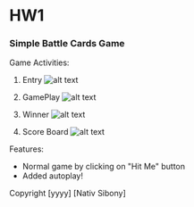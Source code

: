 # HW1
 
### Simple Battle Cards Game
 
Game Activities:

1. Entry
![alt text](https://imgur.com/OhEwik6)

2. GamePlay
![alt text](https://imgur.com/KrhsSMJ)

3. Winner
![alt text](https://imgur.com/vj8h92N)

4. Score Board
![alt text](https://imgur.com/soqxowR)


Features:

* Normal game by clicking on "Hit Me" button
* Added autoplay!

Copyright [yyyy] [Nativ Sibony]
